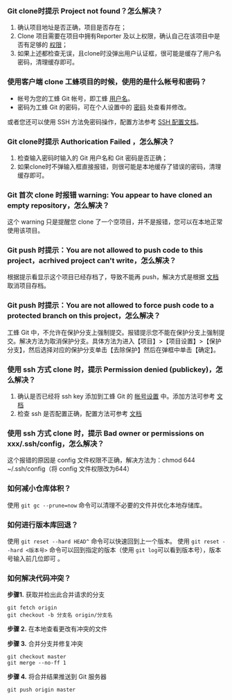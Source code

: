 ### Git clone时提示 Project not found？怎么解决？
1. 确认项目地址是否正确，项目是否存在；
2. Clone 项目需要在项目中拥有Reporter 及以上权限，确认自己在该项目中是否有足够的 [权限](https://cloud.tencent.com/document/product/612/11344)；
3. 如果上述都检查无误，且clone时没弹出用户认证框，很可能是缓存了用户名密码，清理缓存即可。

### 使用客户端 clone 工蜂项目的时候，使用的是什么帐号和密码？
- 帐号为您的工蜂 Git 帐号，即工蜂 [用户名](https://git.code.tencent.com/profile)。
- 密码为工蜂 Git 的密码，可在个人设置中的 [密码](https://git.code.tencent.com/profile/password/edit) 处查看并修改。

或者您还可以使用 SSH 方法免密码操作，配置方法参考 [SSH 配置文档](https://cloud.tencent.com/document/product/612/30195)。

### Git clone时提示 Authorication Failed ，怎么解决？
1. 检查输入密码时输入的 Git 用户名和 Git 密码是否正确；
2. 如果clone时不弹输入框直接报错，则很可能是本地缓存了错误的密码，清理缓存即可。

### Git 首次 clone 时报错 warning: You appear to have cloned an empty repository，怎么解决？
这个 warning 只是提醒您 clone 了一个空项目，并不是报错，您可以在本地正常使用该项目。

### Git push 时提示：You are not allowed to push code to this project，acrhived project can't write，怎么解决？
根据提示看显示这个项目已经存档了，导致不能再 push，解决方式是根据 [文档](https://cloud.tencent.com/document/product/612/30193#.E8.A7.A3.E9.99.A4.E5.BD.92.E6.A1.A3) 取消项目存档。

### Git push 时提示：You are not allowed to force push code to a protected branch on this project，怎么解决？
工蜂 Git 中，不允许在保护分支上强制提交。报错提示您不能在保护分支上强制提交。解决方法为取消保护分支。具体方法为进入【项目】>【项目设置】>【保护分支】，然后选择对应的保护分支单击【去除保护】然后在弹框中单击【确定】。

### 使用 ssh 方式 clone 时，提示 Permission denied (publickey)，怎么解决？
1. 确认是否已经将 ssh key 添加到工蜂 Git 的 [帐号设置](https://git.code.tencent.com/profile/keys) 中。添加方法可参考 [文档](https://cloud.tencent.com/document/product/612/30195)
2. 检查 ssh 是否配置正确，配置方法可参考 [文档](https://cloud.tencent.com/document/product/612/30195)

### 使用 ssh 方式 clone 时，提示 Bad owner or permissions on xxx/.ssh/config，怎么解决？

这个报错的原因是 config 文件权限不正确，解决方法为：chmod 644 ~/.ssh/config（将 config 文件权限改为644）

### 如何减小仓库体积？
使用 `git gc --prune=now` 命令可以清理不必要的文件并优化本地存储库。 



### 如何进行版本库回退？
使用 `git reset --hard HEAD^` 命令可以快速回到上一个版本。 使用 `git reset --hard <版本号>` 命令可以回到指定的版本（使用 `git log`可以看到版本号），版本号输入前几位即可 。



### 如何解决代码冲突？
 **步骤1.** 获取并检出此合并请求的分支
```
git fetch origin
git checkout -b 分支名 origin/分支名
```
**步骤 2.** 在本地查看更改有冲突的文件

**步骤 3.** 合并分支并修复冲突
```
git checkout master
git merge --no-ff 1
```
**步骤 4.** 将合并结果推送到 Git 服务器
```
git push origin master
```
